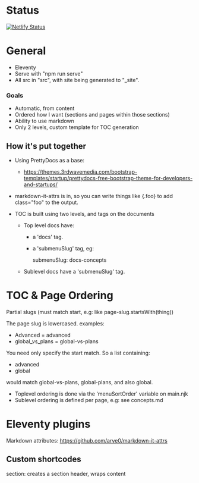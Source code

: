 # Status
[![Netlify Status](https://api.netlify.com/api/v1/badges/485158ec-68ae-42c3-b5ad-31dc02d3c8e1/deploy-status)](https://app.netlify.com/sites/planner-docs/deploys)

# General
- Eleventy
- Serve with "npm run serve"
- All src in "src", with site being generated to "_site".

### Goals
- Automatic, from content
- Ordered how I want (sections and pages within those sections)
- Ability to use markdown
- Only 2 levels, custom template for TOC generation

## How it's put together
- Using PrettyDocs as a base:
    - https://themes.3rdwavemedia.com/bootstrap-templates/startup/prettydocs-free-bootstrap-theme-for-developers-and-startups/
    
- markdown-it-attrs is in, so you can write things like {.foo} to add class="foo" to the output.

- TOC is built using two levels, and tags on the documents
    - Top level docs have:
        - a 'docs' tag.
        - a 'submenuSlug' tag, eg:

            submenuSlug: docs-concepts

    - Sublevel docs have a 'submenuSlug' tag.

# TOC & Page Ordering
Partial slugs (must match start, e.g: like page-slug.startsWith(thing))

The page slug is lowercased. examples:
- Advanced = advanced
- global_vs_plans = global-vs-plans

You need only specify the start match. So a list containing:
- advanced
- global

would match global-vs-plans, global-plans, and also global.

- Toplevel ordering is done via the 'menuSortOrder' variable on main.njk
- Sublevel ordering is defined per page, e.g: see concepts.md

# Eleventy plugins
Markdown attributes: https://github.com/arve0/markdown-it-attrs

## Custom shortcodes
section: creates a section header, wraps content

